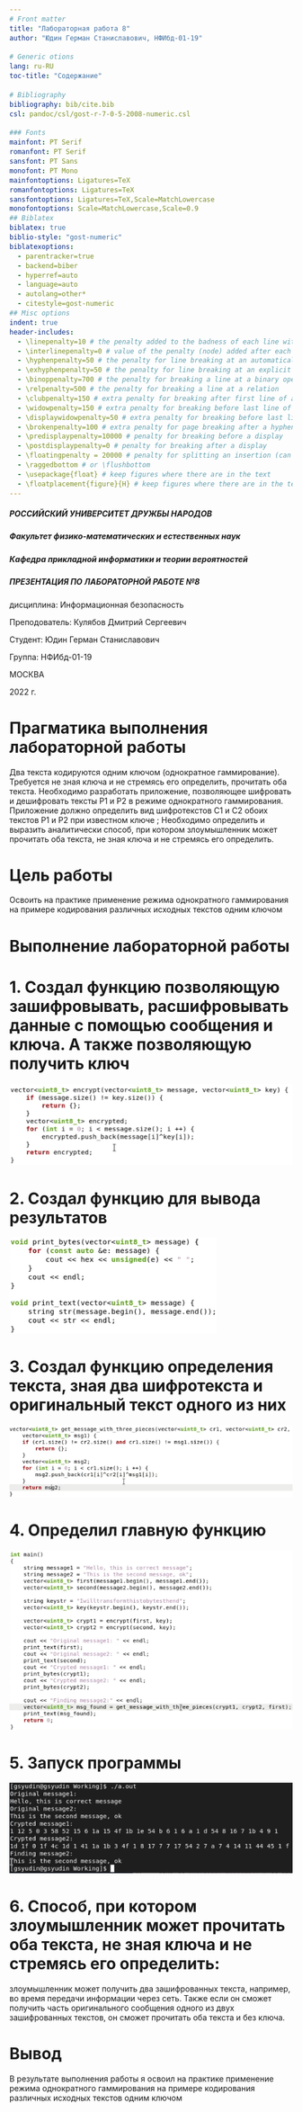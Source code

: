 ```yaml
---
# Front matter
title: "Лабораторная работа 8"
author: "Юдин Герман Станиславович, НФИбд-01-19"

# Generic otions
lang: ru-RU
toc-title: "Содержание"

# Bibliography
bibliography: bib/cite.bib
csl: pandoc/csl/gost-r-7-0-5-2008-numeric.csl

### Fonts
mainfont: PT Serif
romanfont: PT Serif
sansfont: PT Sans
monofont: PT Mono
mainfontoptions: Ligatures=TeX
romanfontoptions: Ligatures=TeX
sansfontoptions: Ligatures=TeX,Scale=MatchLowercase
monofontoptions: Scale=MatchLowercase,Scale=0.9
## Biblatex
biblatex: true
biblio-style: "gost-numeric"
biblatexoptions:
  - parentracker=true
  - backend=biber
  - hyperref=auto
  - language=auto
  - autolang=other*
  - citestyle=gost-numeric
## Misc options
indent: true
header-includes:
  - \linepenalty=10 # the penalty added to the badness of each line within a paragraph (no associated penalty node) Increasing the value makes tex try to have fewer lines in the paragraph.
  - \interlinepenalty=0 # value of the penalty (node) added after each line of a paragraph.
  - \hyphenpenalty=50 # the penalty for line breaking at an automatically inserted hyphen
  - \exhyphenpenalty=50 # the penalty for line breaking at an explicit hyphen
  - \binoppenalty=700 # the penalty for breaking a line at a binary operator
  - \relpenalty=500 # the penalty for breaking a line at a relation
  - \clubpenalty=150 # extra penalty for breaking after first line of a paragraph
  - \widowpenalty=150 # extra penalty for breaking before last line of a paragraph
  - \displaywidowpenalty=50 # extra penalty for breaking before last line before a display math
  - \brokenpenalty=100 # extra penalty for page breaking after a hyphenated line
  - \predisplaypenalty=10000 # penalty for breaking before a display
  - \postdisplaypenalty=0 # penalty for breaking after a display
  - \floatingpenalty = 20000 # penalty for splitting an insertion (can only be split footnote in standard LaTeX)
  - \raggedbottom # or \flushbottom
  - \usepackage{float} # keep figures where there are in the text
  - \floatplacement{figure}{H} # keep figures where there are in the text
---
```


##### РОССИЙСКИЙ УНИВЕРСИТЕТ ДРУЖБЫ НАРОДОВ
##### Факультет физико-математических и естественных наук  
##### Кафедра прикладной информатики и теории вероятностей 
##### ПРЕЗЕНТАЦИЯ ПО ЛАБОРАТОРНОЙ РАБОТЕ №8

дисциплина: Информационная безопасность

Преподователь: Кулябов Дмитрий Сергеевич

Cтудент: Юдин Герман Станиславович

Группа: НФИбд-01-19

МОСКВА

2022 г.

# **Прагматика выполнения лабораторной работы**

Два текста кодируются одним ключом (однократное гаммирование).
Требуется не зная ключа и не стремясь его определить, прочитать оба текста. Необходимо разработать приложение, 
позволяющее шифровать и дешифровать тексты P1 и P2 в режиме однократного гаммирования. 
Приложение должно определить вид шифротекстов C1 и C2 обоих текстов P1 и
P2 при известном ключе ; Необходимо определить и выразить аналитически способ, при котором злоумышленник может 
прочитать оба текста, не зная ключа и не стремясь его определить.

# **Цель работы**

Освоить на практике применение режима однократного гаммирования
на примере кодирования различных исходных текстов одним ключом

# **Выполнение лабораторной работы**

# 1. Создал функцию позволяющую зашифровывать, расшифровывать данные с помощью сообщения и ключа. А также позволяющую получить ключ
![encrypt_fuction](img/1.png)

# 2. Cоздал функцию для вывода результатов
![output_prog](img/2.png)

# 3. Создал функцию определения текста, зная два шифротекста и оригинальный текст одного из них
![finding_mess](img/3.png)

# 4. Определил главную функцию 
![Main](img/4.png)

# 5. Запуск программы
![output_console](img/5.png)

# 6. Способ, при котором злоумышленник может прочитать оба текста, не зная ключа и не стремясь его определить:
злоумышленник может получить два зашифрованных текста, например, во время 
передачи информации через сеть. Также если он сможет получить часть оригинального
сообщения одного из двух зашифрованных текстов, он сможет прочитать оба текста и без ключа.

# Вывод
В результате выполнения работы я освоил на практике применение режима однократного гаммирования на примере кодирования различных исходных текстов одним ключом